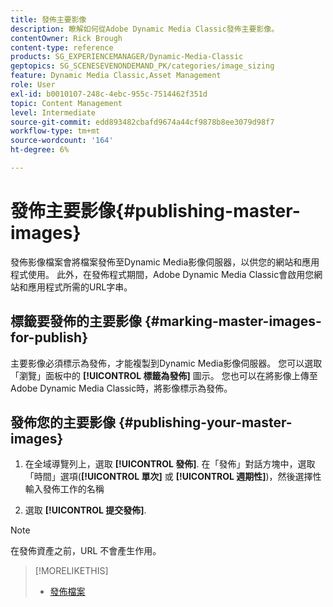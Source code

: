 ```yaml
---
title: 發佈主要影像
description: 瞭解如何從Adobe Dynamic Media Classic發佈主要影像。
contentOwner: Rick Brough
content-type: reference
products: SG_EXPERIENCEMANAGER/Dynamic-Media-Classic
geptopics: SG_SCENESEVENONDEMAND_PK/categories/image_sizing
feature: Dynamic Media Classic,Asset Management
role: User
exl-id: b0010107-248c-4ebc-955c-7514462f351d
topic: Content Management
level: Intermediate
source-git-commit: edd893482cbafd9674a44cf9878b8ee3079d98f7
workflow-type: tm+mt
source-wordcount: '164'
ht-degree: 6%

---
```


# 發佈主要影像{#publishing-master-images}

發佈影像檔案會將檔案發佈至Dynamic Media影像伺服器，以供您的網站和應用程式使用。 此外，在發佈程式期間，Adobe Dynamic Media Classic會啟用您網站和應用程式所需的URL字串。

## 標籤要發佈的主要影像 {#marking-master-images-for-publish}

主要影像必須標示為發佈，才能複製到Dynamic Media影像伺服器。 您可以選取「瀏覽」面板中的 **[!UICONTROL 標籤為發佈]** 圖示。 您也可以在將影像上傳至Adobe Dynamic Media Classic時，將影像標示為發佈。

## 發佈您的主要影像 {#publishing-your-master-images}

1. 在全域導覽列上，選取 **[!UICONTROL 發佈]**. 在「發佈」對話方塊中，選取「時間」選項(**[!UICONTROL 單次]** 或 **[!UICONTROL 週期性]**)，然後選擇性輸入發佈工作的名稱

1. 選取 **[!UICONTROL 提交發佈]**.

>[!NOTE]
>
>在發佈資產之前，URL 不會產生作用。

>[!MORELIKETHIS]
>
>* [發佈檔案](publishing-files.md#publishing_files)
